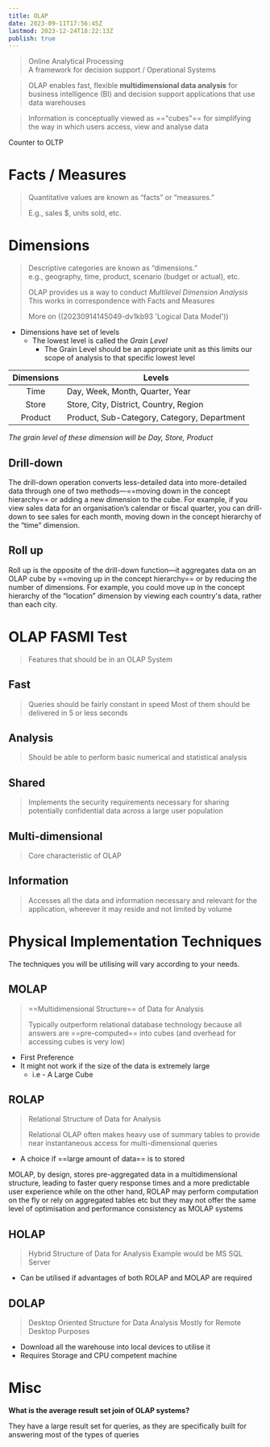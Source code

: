```yaml
---
title: OLAP
date: 2023-09-11T17:56:45Z
lastmod: 2023-12-24T18:22:13Z
publish: true
---
```


> Online Analytical Processing  
> A framework for decision support / Operational Systems

> OLAP enables fast, flexible **multidimensional data analysis** for business intelligence (BI) and decision support applications that use data warehouses

> Information is conceptually viewed as ==&quot;cubes&quot;== for simplifying the way in which users access, view and analyse data

Counter to OLTP

# Facts / Measures

> Quantitative values are known as “facts” or “measures.”
> 
> E.g., sales $, units sold, etc.

# Dimensions

> Descriptive categories are known as “dimensions.”  
> e.g., geography, time, product, scenario (budget or actual), etc.
> 
> OLAP provides us a way to conduct *Multilevel Dimension Analysis*  
> This works in correspondence with Facts and Measures
> 
> More on ((20230914145049-dv1kb93 'Logical Data Model'))

- Dimensions have set of levels
  - The lowest level is called the *Grain Level*
    - The Grain Level should be an appropriate unit as this limits our scope of analysis to that specific lowest level

|Dimensions|Levels|
| :----------: | ---------------------------------------------|
|Time|Day, Week, Month, Quarter, Year|
|Store|Store, City, District, Country, Region|
|Product|Product, Sub-Category, Category, Department|

*The grain level of these dimension will be Day, Store, Product*

## Drill-down

The drill-down operation converts less-detailed data into more-detailed data through one of two methods—==moving down in the concept hierarchy== or adding a new dimension to the cube. For example, if you view sales data for an organisation’s calendar or fiscal quarter, you can drill-down to see sales for each month, moving down in the concept hierarchy of the “time” dimension.

## Roll up

Roll up is the opposite of the drill-down function—it aggregates data on an OLAP cube by ==moving up in the concept hierarchy== or by reducing the number of dimensions. For example, you could move up in the concept hierarchy of the “location” dimension by viewing each country's data, rather than each city.

# OLAP FASMI Test

> Features that should be in an OLAP System

## Fast

> Queries should be fairly constant in speed
> Most of them should be delivered in 5 or less seconds

## Analysis

> Should be able to perform basic numerical and statistical analysis

## Shared

> Implements the security requirements necessary for sharing potentially confidential data across a large user population

## Multi-dimensional

> Core characteristic of OLAP

## Information

> Accesses all the data and information necessary and relevant for the application, wherever it may reside and not limited by volume

# Physical Implementation Techniques

The techniques you will be utilising will vary according to your needs.

## MOLAP

> ==Multidimensional Structure== of Data for Analysis
> 
> Typically outperform relational database technology because all answers are ==pre-computed== into cubes (and overhead for accessing cubes is very low)

- First Preference
- It might not work if the size of the data is extremely large
  - i.e - A Large Cube

## ROLAP

> Relational Structure of Data for Analysis
> 
> Relational OLAP often makes heavy use of summary tables to provide near instantaneous access for multi-dimensional queries

- A choice if ==large amount of data== is to stored

MOLAP, by design, stores pre-aggregated data in a multidimensional structure, leading to faster query response times and a more predictable user experience while on the other hand, ROLAP may perform computation on the fly or rely on aggregated tables etc but they may not offer the same level of optimisation and performance consistency as MOLAP systems

## HOLAP

> Hybrid Structure of Data for Analysis
> Example would be MS SQL Server

- Can be utilised if advantages of both ROLAP and MOLAP are required

## DOLAP

> Desktop Oriented Structure for Data Analysis
> Mostly for Remote Desktop Purposes

- Download all the warehouse into local devices to utilise it
- Requires Storage and CPU competent machine

# Misc

**What is the average result set join of OLAP systems?**

They have a large result set for queries, as they are specifically built for answering most of the types of queries
